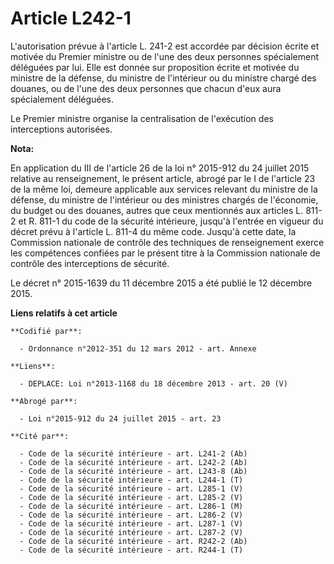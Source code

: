 # Article L242-1

L'autorisation prévue à l'article L. 241-2 est accordée par décision écrite et motivée du Premier ministre ou de l'une des
deux personnes spécialement déléguées par lui. Elle est donnée sur proposition écrite et motivée du ministre de la défense,
du ministre de l'intérieur ou du ministre chargé des douanes, ou de l'une des deux personnes que chacun d'eux aura
spécialement déléguées. 

Le Premier ministre organise la centralisation de l'exécution des interceptions autorisées.

**Nota:**

En application du III de l'article 26 de la loi n° 2015-912 du 24 juillet 2015 relative au renseignement, le présent article,
abrogé par le I de l'article 23 de la même loi, demeure applicable aux services relevant du ministre de la défense, du
ministre de l'intérieur ou des ministres chargés de l'économie, du budget ou des douanes, autres que ceux mentionnés aux
articles L. 811-2 et R. 811-1 du code de la sécurité intérieure, jusqu'à l'entrée en vigueur du décret prévu à l'article L.
811-4 du même code. Jusqu'à cette date, la Commission nationale de contrôle des techniques de renseignement exerce les
compétences confiées par le présent titre à la Commission nationale de contrôle des interceptions de sécurité. 

Le décret n° 2015-1639 du 11 décembre 2015 a été publié le 12 décembre 2015.

**Liens relatifs à cet article**

	**Codifié par**:

	  - Ordonnance n°2012-351 du 12 mars 2012 - art. Annexe

	**Liens**:

	  - DEPLACE: Loi n°2013-1168 du 18 décembre 2013 - art. 20 (V)

	**Abrogé par**:

	  - Loi n°2015-912 du 24 juillet 2015 - art. 23

	**Cité par**:

	  - Code de la sécurité intérieure - art. L241-2 (Ab)
	  - Code de la sécurité intérieure - art. L242-2 (Ab)
	  - Code de la sécurité intérieure - art. L243-8 (Ab)
	  - Code de la sécurité intérieure - art. L244-1 (T)
	  - Code de la sécurité intérieure - art. L285-1 (V)
	  - Code de la sécurité intérieure - art. L285-2 (V)
	  - Code de la sécurité intérieure - art. L286-1 (M)
	  - Code de la sécurité intérieure - art. L286-2 (V)
	  - Code de la sécurité intérieure - art. L287-1 (V)
	  - Code de la sécurité intérieure - art. L287-2 (V)
	  - Code de la sécurité intérieure - art. R242-2 (Ab)
	  - Code de la sécurité intérieure - art. R244-1 (T)
